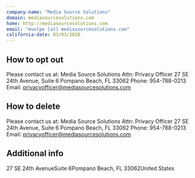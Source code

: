 ```yaml
---
company-name: "Media Source Solutions"
domain: mediasourcesolutions.com
home: http://mediasourcesolutions.com
email: "mvolpe [at] mediasourcesolutions.com"
california-date: 03/03/2020
---
```

## How to opt out


Please contact us at:
Media Source Solutions
Attn: Privacy Officer
27 SE 24th Avenue, Suite 6
Pompano Beach, FL 33062
Phone: 954-788-0213
Email: privacyofficer@mediasourcesolutions.com

## How to delete


Please contact us at:
Media Source Solutions
Attn: Privacy Officer
27 SE 24th Avenue, Suite 6
Pompano Beach, FL 33062
Phone: 954-788-0213
Email: privacyofficer@mediasourcesolutions.com

## Additional info




27 SE 24th AvenueSuite 6Pompano Beach, FL 33062United States













